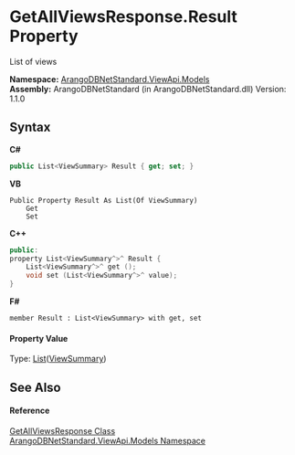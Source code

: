 # GetAllViewsResponse.Result Property 
 

List of views

**Namespace:**&nbsp;<a href="23bbeb16-c099-4f2c-4dad-2e67e1a19df4">ArangoDBNetStandard.ViewApi.Models</a><br />**Assembly:**&nbsp;ArangoDBNetStandard (in ArangoDBNetStandard.dll) Version: 1.1.0

## Syntax

**C#**<br />
``` C#
public List<ViewSummary> Result { get; set; }
```

**VB**<br />
``` VB
Public Property Result As List(Of ViewSummary)
	Get
	Set
```

**C++**<br />
``` C++
public:
property List<ViewSummary^>^ Result {
	List<ViewSummary^>^ get ();
	void set (List<ViewSummary^>^ value);
}
```

**F#**<br />
``` F#
member Result : List<ViewSummary> with get, set

```


#### Property Value
Type: <a href="https://docs.microsoft.com/dotnet/api/system.collections.generic.list-1" target="_blank" rel="noopener noreferrer">List</a>(<a href="358c6228-6714-724c-0b57-e9be4a2c3357">ViewSummary</a>)

## See Also


#### Reference
<a href="be0ea4f5-d225-9fe1-b97d-8103f7441bc5">GetAllViewsResponse Class</a><br /><a href="23bbeb16-c099-4f2c-4dad-2e67e1a19df4">ArangoDBNetStandard.ViewApi.Models Namespace</a><br />